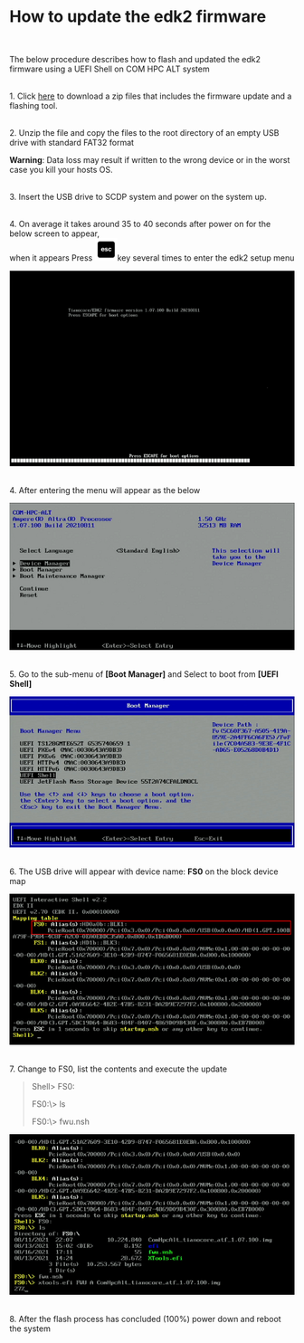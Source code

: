 # 	How to update the edk2 firmware

<br>

The below  procedure describes how to flash and updated the edk2 firmware using a UEFI Shell on COM HPC ALT  system

<br>1. Click [here](https://hq0epm0west0us0storage.blob.core.windows.net/$web/public/COMe/Ampere/SCDP/EDK2-Binary/EDK2-FWU-20210811.zip) to download a zip files that includes the firmware update and a flashing tool. 


<br>2. Unzip the file and copy the files to the root directory of an empty USB drive with standard FAT32 format

   **Warning**: Data loss may result if written to the wrong device or in the worst case you kill your hosts OS.

<br>3. Insert the USB drive to SCDP system and power on the system up.

<br>4. On average it takes around 35 to 40 seconds after power on for the below screen to appear, 
   <br>when it appears Press <img src="edk2-firmware-updating.assets/esc-mac.png" alt="Esc icon in iOS Style" style="zoom: 40%;" />key several times to enter the edk2 setup menu

 <img src="edk2-firmware-updating.assets/image-20210820144057452.png" alt="image-20210820144057452"/>

<br>4. After entering the menu will appear as the below<br>

 <img src="edk2-firmware-updating.assets/image-20210820144506009.png" alt="image-20210820144506009"  />

<br>5. Go to the sub-menu of **[Boot Manager]** and Select to boot from **[UEFl Shell]**

 <img src="edk2-firmware-updating.assets/image-20210820144625909.png" alt="image-20210820144625909"  />

<br>6. The USB drive  will appear with device name: **FS0** on the block device map 

 <img src="edk2-firmware-updating.assets/image-20210820144916900.png" alt="image-20210820144916900"  />

<br>7. Change to FS0, list the contents and execute the update  

   > Shell> FS0:   
   >
   > FS0:\\> ls
   >
   > FS0:\\> fwu.nsh

 <img src="edk2-firmware-updating.assets/image-20210820145403960.png" alt="image-20210820145403960"  />

<br>8. After the flash process has concluded (100%) power down and reboot the system